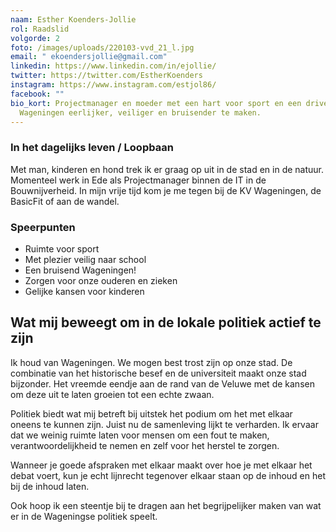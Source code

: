 ```yaml
---
naam: Esther Koenders-Jollie
rol: Raadslid
volgorde: 2
foto: /images/uploads/220103-vvd_21_l.jpg
email: " ekoendersjollie@gmail.com"
linkedin: https://www.linkedin.com/in/ejollie/
twitter: https://twitter.com/EstherKoenders
instagram: https://www.instagram.com/estjol86/
facebook: ""
bio_kort: Projectmanager en moeder met een hart voor sport en een drive om
  Wageningen eerlijker, veiliger en bruisender te maken.
---
```

<!--StartFragment-->

### In het dagelijks leven / Loopbaan

Met man, kinderen en hond trek ik er graag op uit in de stad en in de natuur. Momenteel werk in Ede als Projectmanager binnen de IT in de Bouwnijverheid. In mijn vrije tijd kom je me tegen bij de KV Wageningen, de BasicFit of aan de wandel.

### **Speerpunten**

* Ruimte voor sport
* Met plezier veilig naar school
* Een bruisend Wageningen!
* Zorgen voor onze ouderen en zieken
* Gelijke kansen voor kinderen

## Wat mij beweegt om in de lokale politiek actief te zijn

Ik houd van Wageningen. We mogen best trost zijn op onze stad. De combinatie van het historische besef en de universiteit maakt onze stad bijzonder. Het vreemde eendje aan de rand van de Veluwe met de kansen om deze uit te laten groeien tot een echte zwaan.

Politiek biedt wat mij betreft bij uitstek het podium om het met elkaar oneens te kunnen zijn. Juist nu de samenleving lijkt te verharden. Ik ervaar dat we weinig ruimte laten voor mensen om een fout te maken, verantwoordelijkheid te nemen en zelf voor het herstel te zorgen.

Wanneer je goede afspraken met elkaar maakt over hoe je met elkaar het debat voert, kun je echt lijnrecht tegenover elkaar staan op de inhoud en het bij de inhoud laten.

Ook hoop ik een steentje bij te dragen aan het begrijpelijker maken van wat er in de Wageningse politiek speelt. 

<!--EndFragment-->